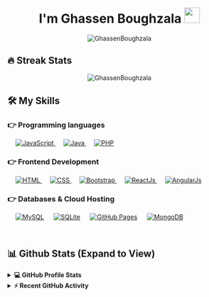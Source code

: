 
<h1 align="center"> I'm Ghassen Boughzala <img src="https://media.giphy.com/media/hvRJCLFzcasrR4ia7z/giphy.gif" width="35"></h1>

<p align="center"> <img src="https://komarev.com/ghpvc/?username=GhassenBoughzala&label=Profile%20views&color=0e75b6&style=plastic" alt="GhassenBoughzala" /> </p>

## 🔥 Streak Stats
<p align="center"><img src="https://github-readme-streak-stats.herokuapp.com/?user=GhassenBoughzala&theme=algolia" alt="GhassenBoughzala"  /></p>


## 🛠️ My Skills

### 👉 Programming languages

<p align="left"> 
  &emsp;
  <a href="https://developer.mozilla.org/en-US/docs/Web/JavaScript" target="_blank"> 
     <img alt="JavaScript" src="https://img.shields.io/badge/JavaScript%20-%23F7DF1E.svg?logo=javascript&logoColor=black">
   </a>
  &emsp;
  <a href="https://www.java.com" target="_blank"> 
    <img alt="Java" src="https://img.shields.io/badge/Java-%23007396.svg?logo=java&logoColor=white">
  </a>
  &emsp;
  <a href="https://www.php.net/">
    <img alt="PHP" src="https://img.shields.io/badge/PHP-%23777BB4.svg?logo=php&logoColor=white"/>
  </a>
</p>

### 👉 Frontend Development
<p align="left"> 
  &emsp; 
  <a href="https://www.w3.org/html/" target="_blank"> 
   <img alt="HTML" src="https://img.shields.io/badge/HTML5%20-%23E34F26.svg?logo=html5&logoColor=white">
  </a>   
  &emsp;
  <a href="https://www.w3schools.com/css/" target="_blank">
    <img alt="CSS" src="https://img.shields.io/badge/CSS%20-%231572B6.svg?logo=css3&logoColor=white">
  </a> 
   &emsp;
  <a href="https://getbootstrap.com" target="_blank"> 
    <img alt="Bootstrap" src="https://img.shields.io/badge/Bootstrap-%23563D7C.svg?style=flat&logo=bootstrap&logoColor=white"/>
  </a>
   &emsp;
  <a href="https://fr.reactjs.org/" target="_blank"> 
    <img alt="ReactJs" src="https://img.shields.io/badge/React-%231572B6.svg?style=flat&logo=react&logoColor=white"/>
  </a>
   &emsp;
  <a href="https://angular.io/" target="_blank"> 
    <img alt="AngularJs" src="https://img.shields.io/badge/Angular-%23E34F26.svg?style=flat&logo=angular&logoColor=white"/>
  </a>
</p>

### 👉 Databases & Cloud Hosting
<p align="left">
  &emsp;
    <a href="https://www.mysql.com/"><img alt="MySQL" src="https://img.shields.io/badge/MySQL-%2300f.svg?style=flat&llogo=mysql&logoColor=white"></a>
  &emsp;
    <a href="https://www.sqlite.org/"><img alt="SQLite" src ="https://img.shields.io/badge/sqlite-%2307405e.svg?style=flat&logo=sqlite&logoColor=white"/></a>
  &emsp;
    <a href="https://www.github.com"><img alt="GitHub Pages" src="https://img.shields.io/badge/GitHub%20Pages-%23327FC7.svg?style=flat&llogo=github&logoColor=white"></a>
  &emsp;
    <a href="https://www.mongodb.com/"><img alt="MongoDB" src ="https://img.shields.io/badge/Mongodb-%23316192.svg?logo=mongodb&logoColor=white"></a>
 </p>
  

<br/>

## 📊 Github Stats (Expand to View) 


<details> 
  <summary><b>💻 GitHub Profile Stats</b></summary>
  <br/>
  <p align="center">
    <a href="https://github.com/anuraghazra/github-readme-stats"><img alt="GhassenBoughzala's Github Stats" src="https://github-readme-stats.vercel.app/api?username=GhassenBoughzala&show_icons=true&count_private=true&theme=algolia" height="192px"/></a>
<br/>
  &nbsp;
	  <img src="https://github-readme-stats.vercel.app/api/top-langs?username=worldroot&show_icons=true&locale=en&layout=compact&theme=algolia" alt="GhassenBoughzala" height="192px"/>
  <br/>
  <b>Note:</b> Top languages is only a metric of the languages my public code consists of and doesn't reflect experience or skill level.
  </p>
</details>


<details>
  <summary><b>⚡ Recent GitHub Activity</b></summary>
  <br/>
   <a href="https://github.com/GhassenBoughzala"><img alt="GhassenBoughzala's Activity Graph" src="https://activity-graph.herokuapp.com/graph?username=GhassenBoughzala&custom_title=Ghassen%20Boughzala's%20Contribution%20Graph&theme=react-dark" /></a>
  <br/>

</details>

<br/>

<!--
## 🙋‍♀️ Let's Connect
<p align="center">
	<a href="mailto:boughzala.ghassen@gmail.com"><img src="https://img.icons8.com/bubbles/50/000000/gmail.png" alt="Gmail"/></a>
	<a href="https://github.com/GhassenBoughzala"><img src="https://img.icons8.com/bubbles/50/000000/github.png" alt="GitHub"/></a>
	<a href="https://www.linkedin.com/in/boughzala-ghassen-967115194/"><img src="https://img.icons8.com/bubbles/50/000000/linkedin.png" alt="LinkedIn"/></a>
	<a href="https://www.facebook.com/ghassen.g.b.boughzala/"><img src="https://img.icons8.com/bubbles/50/000000/facebook-new.png" alt="Facebook"/></a>
	<a href="https://www.instagram.com/ghassen.boughzela/?hl=fr"><img src="https://img.icons8.com/bubbles/50/000000/instagram.png" alt="Instagram"/></a>
	
	
</p>

<hr/>
-->




